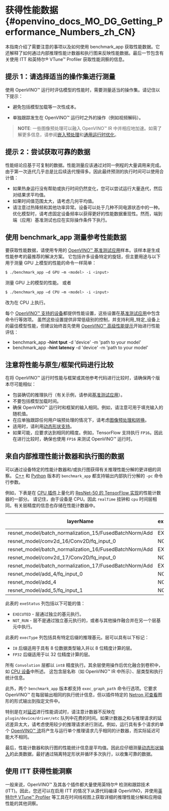 # 获得性能数据 {#openvino_docs_MO_DG_Getting_Performance_Numbers_zh_CN}

本指南介绍了需要注意的事项以及如何使用 benchmark_app 获取性能数据。它还解释了如何通过内部推理性能计数器和执行图来反映性能数据。最后一节包含有关使用 ITT 和英特尔® VTune™ Profiler 获取性能洞察的信息。

## 提示 1：请选择适当的操作集进行测量

使用 OpenVINO™ 运行时评估模型的性能时，需要测量适当的操作集。请记住以下提示：
- 避免包括模型加载等一次性成本。

- 单独跟踪发生在 OpenVINO™ 运行时之外的操作（例如视频解码）。

> **NOTE**: 一些图像预处理可以融入 OpenVINO™ IR 中并相应地加速。如需了解更多信息，请参阅[嵌入预处理](../../../MO_DG/prepare_model/Additional_Optimizations.md)和[通用运行时优化](../../../optimization_guide/dldt_deployment_optimization_common.md)。

## 提示 2：尝试获取可靠的数据

性能结论应基于可复制的数据。性能测量应该通过对同一例程的大量调用来完成。由于第一次迭代几乎总是比后续迭代慢得多。因此最终预测的执行时间可以使用合计值：

- 如果热身运行没有帮助或执行时间仍然变化，您可以尝试运行大量迭代，然后对结果求平均值。
- 如果时间值范围太大，请考虑几何平均值。
- 请注意过热降频和其他功率异常。设备可以处于几种不同电源状态中的一种。优化模型时，请考虑固定设备频率以获得更好的性能数据重现性。然而，端到端（应用）基准测试也应在实际操作条件下执行。

## 使用 benchmark_app 测量参考性能数据

要获取性能数据，请使用专用的 [OpenVINO™ 基准测试应用](../../../../samples/cpp/benchmark_app/README.md)样本。该样本是生成性能参考的最推荐的解决方案。
它包括许多设备特定的旋钮，但主要用途与以下用于测量 GPU 上模型的性能的命令一样简单：
```bash
$ ./benchmark_app –d GPU –m <model> -i <input>
```
测量 GPU 上的模型的性能。
或者
```bash
$ ./benchmark_app –d CPU –m <model> -i <input>
```
改为在 CPU 上执行。

每个 [OpenVINO™ 支持的设备](../../../OV_Runtime_UG/supported_plugins/Supported_Devices.md)都提供性能设置，这些设置在[基准测试应用](../../../../samples/cpp/benchmark_app/README.md)中包含命令行等效项。
虽然这些设置提供非常低级别的控制，并支持利用_特定_设备上的最佳模型性能，但建议始终首先使用 [OpenVINO™ 高级性能提示](../../OV_Runtime_UG/performance_hints_zh_CN.md)开始进行性能评估：
 - benchmark_app **-hint tput** -d 'device' -m 'path to your model'
 - benchmark_app **-hint latency** -d 'device' -m 'path to your model'

## 注意将性能与原生/框架代码进行比较

在将 OpenVINO™ 运行时性能与框架或其他参考代码进行比较时，请确保两个版本尽可能相似：

- 包装确切的推理执行（有关示例，请参阅[基准测试应用](../../../../samples/cpp/benchmark_app/README.md)）。
- 不要包括模型加载时间。
- 确保 OpenVINO™ 运行时和框架的输入相同。例如，请注意可用于填充输入的随机值。
- 在应单独跟踪任何用户端预处理的情况下，请考虑[图像预处理和转换](../../../OV_Runtime_UG/preprocessing_overview.md)。
- 适用时，请利用[动态形状支持](../../OV_Runtime_UG/ov_dynamic_shapes_zh_CN.md)。
- 如果可能，应要求达到相同的精度。例如，TensorFlow 支持执行 `FP16`。因此在进行比较时，确保也使用 `FP16` 来测试 OpenVINO™ 运行时。

## 来自内部推理性能计数器和执行图的数据<a name="performance-counters"></a>
可以通过设备特定的性能计数器和/或执行图获得有关推理性能分解的更详细的洞察。
[C++](../../../../samples/cpp/benchmark_app/README.md) 和 [Python](../../../../tools/benchmark_tool/README.md) 版本的 `benchmark_app` 都支持输出内部执行分解的 `-pc` 命令行参数。

例如，下表是在 [CPU 插件](../../OV_Runtime_UG/supported_plugins/CPU_zh_CN.md)上量化的 [ResNet-50 的 TensorFlow 实现](https://github.com/openvinotoolkit/open_model_zoo/tree/releases/2022/2/models/public/resnet-50-tf)的性能计数器的一部分。
请记住，由于设备是 CPU。因此 `realTime` 挂钟和 `cpu` 时间层相同。有关层精度的信息也存储在性能计数器中。

| layerName                                                 | execStatus | layerType    | execType             | realTime (ms) | cpuTime (ms) |
| --------------------------------------------------------- | ---------- | ------------ | -------------------- | ------------- | ------------ |
| resnet\_model/batch\_normalization\_15/FusedBatchNorm/Add | EXECUTED   | Convolution  | jit\_avx512\_1x1\_I8 | 0.377         | 0.377        |
| resnet\_model/conv2d\_16/Conv2D/fq\_input\_0              | NOT\_RUN   | FakeQuantize | undef                | 0             | 0            |
| resnet\_model/batch\_normalization\_16/FusedBatchNorm/Add | EXECUTED   | Convolution  | jit\_avx512\_I8      | 0.499         | 0.499        |
| resnet\_model/conv2d\_17/Conv2D/fq\_input\_0              | NOT\_RUN   | FakeQuantize | undef                | 0             | 0            |
| resnet\_model/batch\_normalization\_17/FusedBatchNorm/Add | EXECUTED   | Convolution  | jit\_avx512\_1x1\_I8 | 0.399         | 0.399        |
| resnet\_model/add\_4/fq\_input\_0                         | NOT\_RUN   | FakeQuantize | undef                | 0             | 0            |
| resnet\_model/add\_4                                      | NOT\_RUN   | Eltwise      | undef                | 0             | 0            |
| resnet\_model/add\_5/fq\_input\_1                         | NOT\_RUN   | FakeQuantize | undef                | 0             | 0            |


此表的 `exeStatus` 列包括以下可能的值：
- `EXECUTED` - 层通过独立的基元执行。
- `NOT_RUN` - 层不是通过独立基元执行的，或者与其他操作融合并在另一个层基元中执行。
   
此表的 `execType` 列包括具有特定后缀的推理基元。层可以具有以下标记：
* `I8` 后缀适用于具有 8 位数据类型输入并以 8 位精度计算的层。
* `FP32` 后缀适用于以 32 位精度计算的层。

所有 `Convolution` 层都以 `int8` 精度执行。其余层使用操作后优化融合到卷积中，如 [CPU 设备](../../OV_Runtime_UG/supported_plugins/CPU_zh_CN.md)中所述。
这包含层名称（如 OpenVINO™ IR 中所示）、层类型和执行统计信息。

此外，两个 `benchmark_app` 版本都支持 `exec_graph_path` 命令行选项。它要求 OpenVINO™ 在每层输出相同的执行统计信息，但以插件特定的 [Netron 可查看](https://netron.app/)图形的形式输出到指定文件中。

特别是在对[延迟](../../../optimization_guide/dldt_deployment_optimization_latency.md)进行性能调试时，请注意计数器不反映在 `plugin/device/driver/etc` 队列中花费的时间。如果计数器之和与推理请求的延迟差异太大，请考虑使用较少的推理请求进行测试。例如，运行具有多个请求的单个 [OpenVINO™ 流](../../../optimization_guide/dldt_deployment_optimization_tput.md)将产生与运行单个推理请求几乎相同的计数器，而实际延迟可能大不相同。

最后，性能计数器和执行图的性能统计信息是平均值。因此应仔细测量[动态形状输入](../../OV_Runtime_UG/ov_dynamic_shapes_zh_CN.md)的此类数据，最好通过隔离特定形状并循环多次执行，以收集可靠的数据。

## 使用 ITT 获得性能洞察

一般来说，OpenVINO™ 及其各个插件都大量使用英特尔® 检测和跟踪技术 (ITT)。因此，您还可以在启用 ITT 的情况下从源代码编译 OpenVINO，并使用[英特尔® VTune™ Profiler](https://software.intel.com/en-us/vtune) 等工具在时间线视图上获取详细的推理性能分解和应用级性能的其他洞察。
